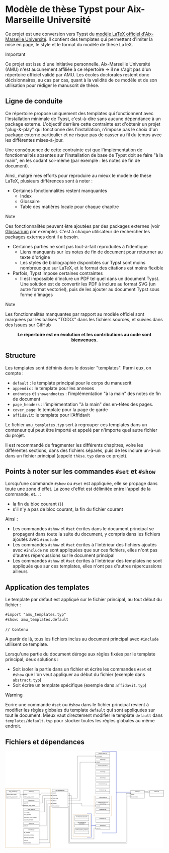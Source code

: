 
<!---
Copyright 2025 Pierre BAGNARA

Licensed under the Apache License, Version 2.0 (the "License");
you may not use this file except in compliance with the License.
You may obtain a copy of the License at

    https://www.apache.org/licenses/LICENSE-2.0

Unless required by applicable law or agreed to in writing, software
distributed under the License is distributed on an "AS IS" BASIS,
WITHOUT WARRANTIES OR CONDITIONS OF ANY KIND, either express or implied.
See the License for the specific language governing permissions and
limitations under the License.
-->


# Modèle de thèse Typst pour Aix-Marseille Université

Ce projet est une conversion vers Typst du [modèle LaTeX officiel d'Aix-Marseille Université](https://github.com/SCD-Aix-Marseille-Universite/latexamu/tree/master).
Il contient des templates qui permettent d'imiter la mise en page, le style et le format du modèle de thèse LaTeX.

> [!IMPORTANT]
> Ce projet est issu d'une initiative personnelle. Aix-Marseille Université (AMU) n'est aucunement affiliée à ce répertoire -> il ne s'agit pas d'un répertoire officiel validé par AMU. Les écoles doctorales restent donc décisionnaires, au cas par cas, quant à la validité de ce modèle et de son utilisation pour rédiger le manuscrit de thèse.


## Ligne de conduite

Ce répertoire propose uniquement des templates qui fonctionnent avec l'installation minimale de Typst, c'est-à-dire sans aucune dépendance à un package externe.
L'objectif derrière cette contrainte est d'obtenir un projet "plug-&-play" qui fonctionne dès l'installation, n'impose pas le choix d'un package externe particulier et ne risque pas de casser au fil du temps avec les différentes mises-à-jour.

Une conséquence de cette contrainte est que l'implémentation de fonctionnalités absentes sur l'installation de base de Typst doit se faire "à la main", en les codant soi-même (par exemple : les notes de fin de document). 

Ainsi, malgré mes efforts pour reproduire au mieux le modèle de thèse LaTeX, plusieurs différences sont à noter :
- Certaines fonctionnalités restent manquantes
    - Index
    - Glossaire
    - Table des matières locale pour chaque chapitre
> [!NOTE]
> Ces fonctionnalités peuvent être ajoutées par des packages externes (voir [Glossarium](https://typst.app/universe/package/glossarium/) par exemple). C'est à chaque utilisateur de rechercher les packages externes dont il a besoin.
- Certaines parties ne sont pas tout-à-fait reproduites à l'identique
    - Liens manquants sur les notes de fin de document pour retourner au texte d'origine
    - Les styles de bibliographie disponibles sur Typst sont moins nombreux que sur LaTeX, et le format des citations est moins flexible
- Parfois, Typst impose certaines contraintes
    - Il est impossible d'inclure un PDF tel quel dans un document Typst. Une solution est de convertir les PDF à inclure au format SVG (un autre format vectoriel), puis de les ajouter au document Typst sous forme d'images

> [!NOTE]
> Les fonctionnalités manquantes par rapport au modèle officiel sont marquées par les balises "TODO:" dans les fichiers sources, et suivies dans des Issues sur GitHub

<b><p align="center"> Le répertoire est en évolution et les contributions au code sont bienvenues. </p></b>


## Structure

Les templates sont défninis dans le dossier "templates".
Parmi eux, on compte : 
- ```default``` : le template principal pour le corps du manuscrit
- ```appendix``` : le template pour les annexes
- ```endnotes``` et ```showendnotes``` : l'implémentation "à la main" des notes de fin de document
- ```page_headers``` : l'implémentation "à la main" des en-têtes des pages.
- ```cover_page```: le template pour la page de garde
- ```affidavit```: le template pour l'Affidavit

Le fichier ```amu_templates.typ``` sert à regrouper ces templates dans un conteneur qui peut être importé et appelé par n'importe quel autre fichier du projet.

Il est recommandé de fragmenter les différents chapitres, voire les différentes sections, dans des fichiers séparés, puis de les inclure un-à-un dans un fichier principal (appelé ```thèse.typ``` dans ce projet).


## Points à noter sur les commandes ```#set``` et ```#show```

Lorsqu'une commande ```#show``` ou ```#set``` est appliquée, elle se propage dans toute une zone d'effet. La zone d'effet est délimitée entre l'appel de la commande, et... : 
- la fin du bloc courant (```}```)
- s'il n'y a pas de bloc courant, la fin du fichier courant

Ainsi : 
- Les commandes ```#show``` et ```#set``` écrites dans le document principal se propagent dans toute la suite du document, y compris dans les fichiers ajoutés avec ```#include```
- Les commandes ```#show``` et ```#set``` écrites à l'intérieur des fichiers ajoutés avec ```#include``` ne sont appliquées que sur ces fichiers, elles n'ont pas d'autres répercussions sur le document principal
- Les commandes ```#show``` et ```#set``` écrites à l'intérieur des templates ne sont appliqués que sur ces templates, elles n'ont pas d'autres répercussions ailleurs


## Application des templates

Le template par défaut est appliqué sur le fichier principal, au tout début du fichier :
```typst
#import "amu_templates.typ"
#show: amu_templates.default

// Contenu
```
A partir de là, tous les fichiers inclus au document principal avec ```#include``` utilisent ce template.

Lorsqu'une partie du document déroge aux règles fixées par le template principal, deux solutions :
- Soit isoler la partie dans un fichier et écrire les commandes ```#set``` et ```#show``` que l'on veut appliquer au début du fichier (exemple dans ```abstract.typ```)
- Soit écrire un template spécifique (exemple dans ```affidavit.typ```)

>[!WARNING]
> Ecrire une commande ```#set``` ou ```#show``` dans le fichier principal revient à modifier les règles globales du template ```default``` qui sont appliquées sur tout le document. Mieux vaut directement modifier le template ```default``` dans ```templates/default.typ``` pour stocker toutes les règles globales au même endroit.


## Fichiers et dépendances

![Diagramme drawio de l'organisation des fichiers et des imports](drawio_diagrams/dependancies.drawio.svg)
